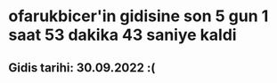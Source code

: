 # ofarukbicer'in gidisine son 5 gun 1 saat 53 dakika 43 saniye kaldi

## Gidis tarihi: 30.09.2022 :(